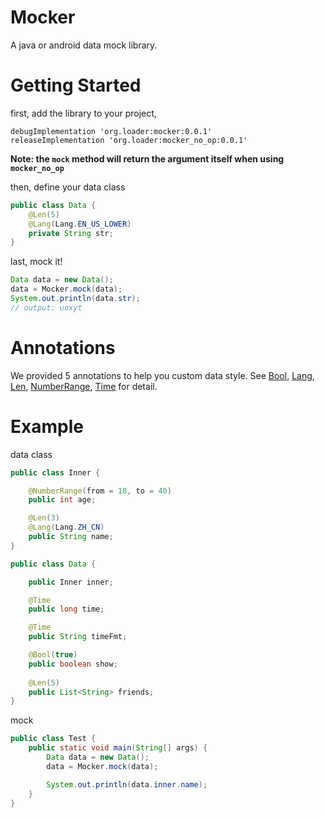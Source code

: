 # Mocker
A java or android data mock library.

# Getting Started
first, add the library to your project,
```
debugImplementation 'org.loader:mocker:0.0.1'
releaseImplementation 'org.loader:mocker_no_op:0.0.1'
```
**Note: the `mock` method will return the argument itself when using `mocker_no_op`**

then, define your data class
``` java
public class Data {
    @Len(5)
    @Lang(Lang.EN_US_LOWER)
    private String str;
}
```

last, mock it!
``` java
Data data = new Data();
data = Mocker.mock(data);
System.out.println(data.str);
// output: uoxyt
```

# Annotations
We provided 5 annotations to help you custom data style. See [Bool](https://github.com/qibin0506/Mocker/blob/master/mocker/src/main/java/org/loader/mocker/annotation/Bool.java), [Lang](https://github.com/qibin0506/Mocker/blob/master/mocker/src/main/java/org/loader/mocker/annotation/Lang.java), [Len](https://github.com/qibin0506/Mocker/blob/master/mocker/src/main/java/org/loader/mocker/annotation/Len.java), [NumberRange](https://github.com/qibin0506/Mocker/blob/master/mocker/src/main/java/org/loader/mocker/annotation/NumberRange.java), [Time](https://github.com/qibin0506/Mocker/blob/master/mocker/src/main/java/org/loader/mocker/annotation/Time.java) for detail.


# Example
data class
``` java
public class Inner {

    @NumberRange(from = 18, to = 40)
    public int age;

    @Len(3)
    @Lang(Lang.ZH_CN)
    public String name;
}

public class Data {

    public Inner inner;

    @Time
    public long time;

    @Time
    public String timeFmt;

    @Bool(true)
    public boolean show;
    
    @Len(5)
    public List<String> friends;
}

```

mock
``` java
public class Test {
    public static void main(String[] args) {
        Data data = new Data();
        data = Mocker.mock(data);

        System.out.println(data.inner.name);
    }
}

```
